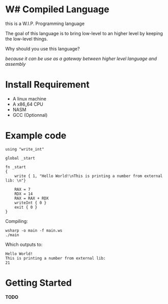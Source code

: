 # W# Compiled Language
this is a W.I.P. Programming language

The goal of this language is to bring low-level to an higher level by keeping the low-level things.

Why should you use this language?

*because it can be use as a gateway between higher level language and assembly*



# Install Requirement
- A linux machine
- A x86_64 CPU
- NASM
- GCC (Optionnal)

# Example code
```
using "write_int"

global _start

fn _start
{
    write { 1, "Hello World!\nThis is printing a number from external lib: \n"}
    
    RAX = 7
    RDX = 14
    RAX = RAX + RDX
    writeInt { 0 }
    exit { 0 }
}
```
Compiling:
```
wsharp -o main -f main.ws
./main
```
Which outputs to:
```
Hello World!
This is printing a number from external lib: 
21
```

# Getting Started

**TODO**